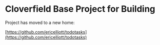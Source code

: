 # Cloverfield Base Project for Building

Project has moved to a new home:

[https://github.com/ericelliott/todotasks](https://github.com/ericelliott/todotasks)
